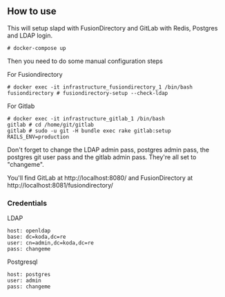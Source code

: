 How to use
----------

This will setup slapd with FusionDirectory and GitLab with Redis, Postgres and LDAP login.

    # docker-compose up

Then you need to do some manual configuration steps

For Fusiondirectory

    # docker exec -it infrastructure_fusiondirectory_1 /bin/bash
    fusiondirectory # fusiondirectory-setup --check-ldap

For Gitlab

    # docker exec -it infrastructure_gitlab_1 /bin/bash
    gitlab # cd /home/git/gitlab
    gitlab # sudo -u git -H bundle exec rake gitlab:setup RAILS_ENV=production

Don't forget to change the LDAP admin pass, postgres admin pass, the postgres
git user pass and the gitlab admin pass. They're all set to "changeme".

You'll find GitLab at http://localhost:8080/ and FusionDirectory at http://localhost:8081/fusiondirectory/

### Credentials

LDAP

    host: openldap
    base: dc=koda,dc=re
    user: cn=admin,dc=koda,dc=re
    pass: changeme

Postgresql

    host: postgres
    user: admin
    pass: changeme
